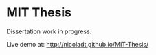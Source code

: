 MIT Thesis
=========

Dissertation work in progress. 

Live demo at: http://nicoladt.github.io/MIT-Thesis/
